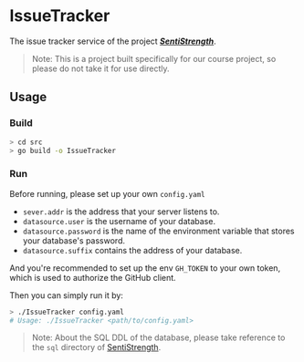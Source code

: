 # IssueTracker

The issue tracker service of the project [**_SentiStrength_**](https://github.com/SentiSamoyed/SentiStrength).

> Note: This is a project built specifically for our course project, so please do not take it for use directly.

## Usage

### Build

```bash
> cd src
> go build -o IssueTracker
```

### Run

Before running, please set up your own `config.yaml`

- `sever.addr` is the address that your server listens to.
- `datasource.user` is the username of your database.
- `datasource.password` is the name of the environment variable that stores your database's password.
- `datasource.suffix` contains the address of your database.

And you're recommended to set up the env `GH_TOKEN` to your own token, which is used to authorize the GitHub client.

Then you can simply run it by:
```bash
> ./IssueTracker config.yaml
# Usage: ./IssueTracker <path/to/config.yaml>
```

> Note: About the SQL DDL of the database, please take reference to the `sql` directory of [SentiStrength](https://github.com/SentiSamoyed/SentiStrength).